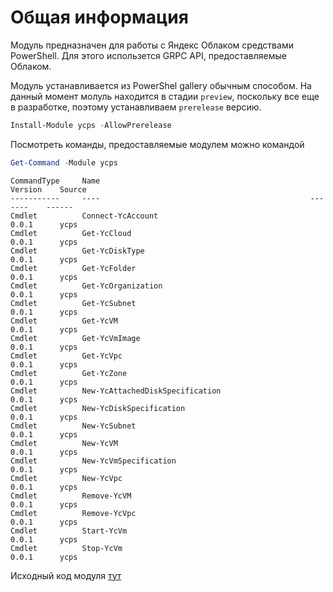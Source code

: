 # Общая информация

Модуль предназначен для работы с Яндекс Облаком средствами PowerShell. Для этого использется GRPC API, предоставляемые Облаком.

Модуль устанавливается из PowerShel gallery обычным способом. На данный момент молуль находится в стадии `preview`, поскольку все еще в разработке, поэтому устанавливаем `prerelease` версию.

```powershell
Install-Module ycps -AllowPrerelease
```

Посмотреть команды, предоставляемые модулем можно командой

```powershell
Get-Command -Module ycps
```

```console
CommandType     Name                                               Version    Source
-----------     ----                                               -------    ------
Cmdlet          Connect-YcAccount                                  0.0.1      ycps
Cmdlet          Get-YcCloud                                        0.0.1      ycps
Cmdlet          Get-YcDiskType                                     0.0.1      ycps
Cmdlet          Get-YcFolder                                       0.0.1      ycps
Cmdlet          Get-YcOrganization                                 0.0.1      ycps
Cmdlet          Get-YcSubnet                                       0.0.1      ycps
Cmdlet          Get-YcVM                                           0.0.1      ycps
Cmdlet          Get-YcVmImage                                      0.0.1      ycps
Cmdlet          Get-YcVpc                                          0.0.1      ycps
Cmdlet          Get-YcZone                                         0.0.1      ycps
Cmdlet          New-YcAttachedDiskSpecification                    0.0.1      ycps
Cmdlet          New-YcDiskSpecification                            0.0.1      ycps
Cmdlet          New-YcSubnet                                       0.0.1      ycps
Cmdlet          New-YcVM                                           0.0.1      ycps
Cmdlet          New-YcVmSpecification                              0.0.1      ycps
Cmdlet          New-YcVpc                                          0.0.1      ycps
Cmdlet          Remove-YcVM                                        0.0.1      ycps
Cmdlet          Remove-YcVpc                                       0.0.1      ycps
Cmdlet          Start-YcVm                                         0.0.1      ycps
Cmdlet          Stop-YcVm                                          0.0.1      ycps
```

Исходный код модуля [тут](https://github.com/s-golohvastov/ycps)
